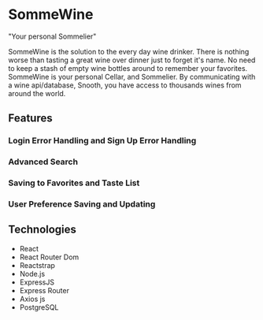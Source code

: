 # SommeWine

"Your personal Sommelier" 

SommeWine is the solution to the every day wine drinker. 
There is nothing worse than tasting a great wine over dinner just to forget it's name. No need to keep a stash of empty wine bottles around
to remember your favorites. SommeWine is your personal Cellar, and Sommelier. By communicating with a wine api/database, Snooth, you have
access to thousands wines from around the world.



##  Features

### Login Error Handling and Sign Up Error Handling

### Advanced Search 

### Saving to Favorites and Taste List

### User Preference Saving and Updating


## Technologies
  * React
  * React Router Dom
  * Reactstrap
  * Node.js
  * ExpressJS
  * Express Router
  * Axios js
  * PostgreSQL

